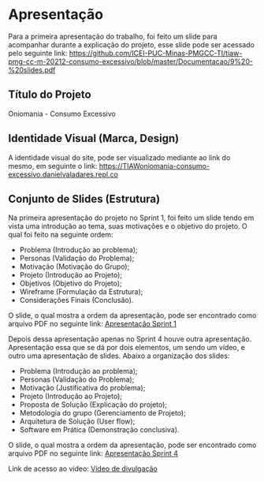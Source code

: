 # Apresentação
 
Para a primeira apresentação do trabalho, foi feito um slide para acompanhar durante a explicação do projeto, esse slide pode ser acessado pelo seguinte link: https://github.com/ICEI-PUC-Minas-PMGCC-TI/tiaw-pmg-cc-m-20212-consumo-excessivo/blob/master/Documentacao/9%20-%20slides.pdf
 
## Título do Projeto
Oniomania - Consumo Excessivo
 
## Identidade Visual (Marca, Design)
 
A identidade visual do site, pode ser visualizado mediante ao link do mesmo, em seguinte o link: https://TIAWoniomania-consumo-excessivo.danielvaladares.repl.co
## Conjunto de Slides (Estrutura)
 
Na primeira apresentação do projeto no Sprint 1, foi feito um slide tendo em vista uma introdução ao tema, suas motivações e o objetivo do projeto. O qual foi feito na seguinte ordem:
 
- Problema (Introdução ao problema);
- Personas (Validação do Problema);
- Motivação (Motivação do Grupo);
- Projeto (Introdução ao  Projeto);
- Objetivos (Objetivo do Projeto);
- Wireframe (Formulação da Estrutura);
- Considerações Finais (Conclusão).
 
O slide, o qual mostra a ordem da apresentação, pode ser encontrado como arquivo PDF no seguinte link: [Apresentação Sprint 1](https://github.com/ICEI-PUC-Minas-PMGCC-TI/tiaw-pmg-cc-m-20212-consumo-excessivo/blob/master/DApresentação/sprint1.pdf)
 
Depois dessa apresentação apenas no Sprint 4 houve outra apresentação. Apresentação essa que se dá por dois elementos, um sendo um vídeo, e outro uma apresentação de slides. Abaixo a organização dos slides:
 
- Problema (Introdução ao problema);
- Personas (Validação do Problema);
- Motivação (Justificativa do problema);
- Projeto (Introdução ao  Projeto);
- Proposta de Solução (Explicação do projeto);
- Metodologia do grupo (Gerenciamento de Projeto);
- Arquitetura de Solução (User flow);
- Software em Prática (Demonstração conclusiva).
 
O slide, o qual mostra a ordem da apresentação, pode ser encontrado como arquivo PDF no seguinte link: [Apresentação Sprint 4](https://github.com/ICEI-PUC-Minas-PMGCC-TI/tiaw-pmg-cc-m-20212-consumo-excessivo/blob/master/DApresentação/sprint4.pdf)
 
Link de acesso ao video: [Vídeo de divulgação](https://youtu.be/I0FQADzFLFQ)